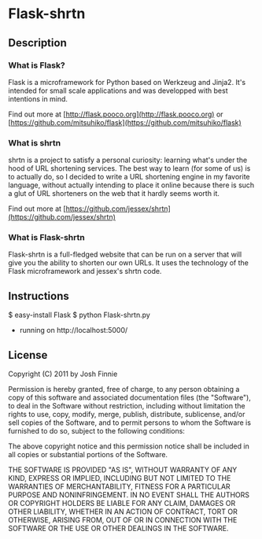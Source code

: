 # Flask-shrtn
## Description
### What is Flask?
Flask is a microframework for Python based on Werkzeug
and Jinja2.  It's intended for small scale applications
and was developped with best intentions in mind.

Find out more at [http://flask.pooco.org](http://flask.pooco.org) 
or [https://github.com/mitsuhiko/flask](https://github.com/mitsuhiko/flask)

### What is shrtn
shrtn is a project to satisfy a personal curiosity: learning what's under the 
hood of URL shortening services. The best way to learn (for some of us) is to 
actually do, so I decided to write a URL shortening engine in my favorite 
language, without actually intending to place it online because there is such 
a glut of URL shorteners on the web that it hardly seems worth it.

Find out more at [https://github.com/jessex/shrtn](https://github.com/jessex/shrtn)

### What is Flask-shrtn
Flask-shrtn is a full-fledged website that can be run on a server that will
give you the ability to shorten our own URLs.  It uses the technology of the
Flask microframework and jessex's shrtn code.

## Instructions
$ easy-install Flask
$ python Flask-shrtn.py
  * running on http://localhost:5000/

## License
Copyright (C) 2011 by Josh Finnie

Permission is hereby granted, free of charge, to any person obtaining a copy
of this software and associated documentation files (the "Software"), to deal
in the Software without restriction, including without limitation the rights
to use, copy, modify, merge, publish, distribute, sublicense, and/or sell
copies of the Software, and to permit persons to whom the Software is
furnished to do so, subject to the following conditions:

The above copyright notice and this permission notice shall be included in
all copies or substantial portions of the Software.

THE SOFTWARE IS PROVIDED "AS IS", WITHOUT WARRANTY OF ANY KIND, EXPRESS OR
IMPLIED, INCLUDING BUT NOT LIMITED TO THE WARRANTIES OF MERCHANTABILITY,
FITNESS FOR A PARTICULAR PURPOSE AND NONINFRINGEMENT. IN NO EVENT SHALL THE
AUTHORS OR COPYRIGHT HOLDERS BE LIABLE FOR ANY CLAIM, DAMAGES OR OTHER
LIABILITY, WHETHER IN AN ACTION OF CONTRACT, TORT OR OTHERWISE, ARISING FROM,
OUT OF OR IN CONNECTION WITH THE SOFTWARE OR THE USE OR OTHER DEALINGS IN
THE SOFTWARE.

